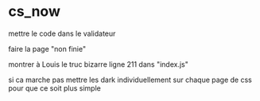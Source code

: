 # cs_now



mettre le code dans le validateur

faire la page "non finie"

montrer à Louis le truc bizarre ligne 211 dans "index.js"

si ca marche pas mettre les dark individuellement sur chaque page de css pour que ce soit plus simple